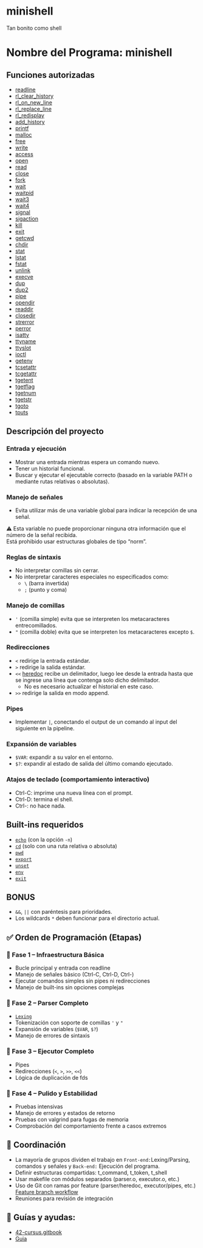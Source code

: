 # minishell
Tan bonito como shell

# Nombre del Programa: minishell

## Funciones autorizadas

- [readline](https://tiswww.case.edu/php/chet/readline/readline.html)
- [rl_clear_history](https://tiswww.case.edu/php/chet/readline/readline.html#IDX179)
- [rl_on_new_line](https://tiswww.case.edu/php/chet/readline/readline.html#IDX193)
- [rl_replace_line](https://tiswww.case.edu/php/chet/readline/readline.html#IDX194)
- [rl_redisplay](https://tiswww.case.edu/php/chet/readline/readline.html#IDX196)
- [add_history](https://tiswww.case.edu/php/chet/readline/readline.html#IDX175)
- [printf](https://man7.org/linux/man-pages/man3/printf.3.html)
- [malloc](https://man7.org/linux/man-pages/man3/malloc.3.html)
- [free](https://man7.org/linux/man-pages/man3/free.3.html)
- [write](https://man7.org/linux/man-pages/man2/write.2.html)
- [access](https://man7.org/linux/man-pages/man2/access.2.html)
- [open](https://man7.org/linux/man-pages/man2/open.2.html)
- [read](https://man7.org/linux/man-pages/man2/read.2.html)
- [close](https://man7.org/linux/man-pages/man2/close.2.html)
- [fork](https://man7.org/linux/man-pages/man2/fork.2.html)
- [wait](https://man7.org/linux/man-pages/man2/wait.2.html)
- [waitpid](https://man7.org/linux/man-pages/man2/waitpid.2.html)
- [wait3](https://man7.org/linux/man-pages/man2/wait3.2.html)
- [wait4](https://man7.org/linux/man-pages/man2/wait4.2.html)
- [signal](https://man7.org/linux/man-pages/man2/signal.2.html)
- [sigaction](https://man7.org/linux/man-pages/man2/sigaction.2.html)
- [kill](https://man7.org/linux/man-pages/man2/kill.2.html)
- [exit](https://man7.org/linux/man-pages/man3/exit.3.html)
- [getcwd](https://man7.org/linux/man-pages/man3/getcwd.3.html)
- [chdir](https://man7.org/linux/man-pages/man2/chdir.2.html)
- [stat](https://man7.org/linux/man-pages/man2/stat.2.html)
- [lstat](https://man7.org/linux/man-pages/man2/lstat.2.html)
- [fstat](https://man7.org/linux/man-pages/man2/fstat.2.html)
- [unlink](https://man7.org/linux/man-pages/man2/unlink.2.html)
- [execve](https://man7.org/linux/man-pages/man2/execve.2.html)
- [dup](https://man7.org/linux/man-pages/man2/dup.2.html)
- [dup2](https://man7.org/linux/man-pages/man2/dup2.2.html)
- [pipe](https://man7.org/linux/man-pages/man2/pipe.2.html)
- [opendir](https://man7.org/linux/man-pages/man3/opendir.3.html)
- [readdir](https://man7.org/linux/man-pages/man3/readdir.3.html)
- [closedir](https://man7.org/linux/man-pages/man3/closedir.3.html)
- [strerror](https://man7.org/linux/man-pages/man3/strerror.3.html)
- [perror](https://man7.org/linux/man-pages/man3/perror.3.html)
- [isatty](https://man7.org/linux/man-pages/man3/isatty.3.html)
- [ttyname](https://man7.org/linux/man-pages/man3/ttyname.3.html)
- [ttyslot](https://man7.org/linux/man-pages/man3/ttyslot.3.html)
- [ioctl](https://man7.org/linux/man-pages/man2/ioctl.2.html)
- [getenv](https://man7.org/linux/man-pages/man3/getenv.3.html)
- [tcsetattr](https://man7.org/linux/man-pages/man3/tcsetattr.3.html)
- [tcgetattr](https://man7.org/linux/man-pages/man3/tcgetattr.3.html)
- [tgetent](https://linux.die.net/man/3/tgetent)
- [tgetflag](https://linux.die.net/man/3/tgetent)
- [tgetnum](https://linux.die.net/man/3/tgetent)
- [tgetstr](https://linux.die.net/man/3/tgetent)
- [tgoto](https://linux.die.net/man/3/tgetent)
- [tputs](https://linux.die.net/man/3/tgetent)

## Descripción del proyecto

### Entrada y ejecución

- Mostrar una entrada mientras espera un comando nuevo.
- Tener un historial funcional.
- Buscar y ejecutar el ejecutable correcto (basado en la variable PATH o mediante rutas relativas o absolutas).

### Manejo de señales

- Evita utilizar más de una variable global para indicar la recepción de una señal.

⚠️ Esta variable no puede proporcionar ninguna otra información que el número de la señal recibida.  
Está prohibido usar estructuras globales de tipo “norm”.

### Reglas de sintaxis

- No interpretar comillas sin cerrar.
- No interpretar caracteres especiales no especificados como:
  - `\` (barra invertida)
  - `;` (punto y coma)

### Manejo de comillas

- `'` (comilla simple) evita que se interpreten los metacaracteres entrecomillados.
- `"` (comilla doble) evita que se interpreten los metacaracteres excepto `$`.

### Redirecciones

- `<` redirige la entrada estándar.
- `>` redirige la salida estándar.
- `<<` [heredoc](https://linuxize.com/post/bash-heredoc) recibe un delimitador, luego lee desde la entrada hasta que se ingrese una línea que contenga solo dicho delimitador.
  - No es necesario actualizar el historial en este caso.
- `>>` redirige la salida en modo append.

### Pipes

- Implementar `|`, conectando el output de un comando al input del siguiente en la pipeline.

### Expansión de variables

- `$VAR`: expandir a su valor en el entorno.
- `$?`: expandir al estado de salida del último comando ejecutado.

### Atajos de teclado (comportamiento interactivo)

- Ctrl-C: imprime una nueva línea con el prompt.
- Ctrl-D: termina el shell.
- Ctrl-\: no hace nada.

## Built-ins requeridos

- [`echo`](https://www.geeksforgeeks.org/bash-scripting-bash-echo-command) (con la opción `-n`)
- [`cd`](https://www.geeksforgeeks.org/cd-command-in-linux-with-examples) (solo con una ruta relativa o absoluta)
- [`pwd`](https://www.geeksforgeeks.org/pwd-command-in-linux-with-examples)
- [`export`](https://www.geeksforgeeks.org/export-command-in-linux-with-examples)
- [`unset`](https://man7.org/linux/man-pages/man1/unset.1p.html)
- [`env`](https://www.geeksforgeeks.org/env-command-in-linux-with-examples)
- [`exit`](https://linuxize.com/post/bash-exit)

## BONUS
- `&&`, `||` con paréntesis para prioridades.
- Los wildcards `*` deben funcionar para el directorio actual.


## ✅ Orden de Programación (Etapas)

### 🥇 Fase 1 – Infraestructura Básica

- Bucle principal y entrada con readline
- Manejo de señales básico (Ctrl-C, Ctrl-D, Ctrl-\)
- Ejecutar comandos simples sin pipes ni redirecciones
- Manejo de built-ins sin opciones complejas

### 🥈 Fase 2 – Parser Completo

- [`Lexing`](https://www.geeksforgeeks.org/c/c-lexical-analyser-lexer/)
- Tokenización con soporte de comillas `'` y `"`
- Expansión de variables (`$VAR`, `$?`)
- Manejo de errores de sintaxis

### 🥉 Fase 3 – Ejecutor Completo

- Pipes
- Redirecciones (`<`, `>`, `>>`, `<<`)
- Lógica de duplicación de fds

### 🏁 Fase 4 – Pulido y Estabilidad

- Pruebas intensivas
- Manejo de errores y estados de retorno
- Pruebas con valgrind para fugas de memoria
- Comprobación del comportamiento frente a casos extremos

## 🧩 Coordinación

- La mayoría de grupos dividen el trabajo en `Front-end:`Lexing/Parsing, comandos y señales y `Back-end:` Ejecución del programa.
- Definir estructuras compartidas: t_command, t_token, t_shell
- Usar makefile con módulos separados (parser.o, executor.o, etc.)
- Uso de Git con ramas por feature (parser/heredoc, executor/pipes, etc.) [Feature branch workflow](https://www.atlassian.com/git/tutorials/comparing-workflows/feature-branch-workflow#:~:text=How%20it%20works,work%20on%20a%20new%20feature.)
- Reuniones para revisión de integración

##  📖 Guías y ayudas:
- [42-cursus.gitbook](https://42-cursus.gitbook.io/guide/3-rank-03/minishell/functions)
- [Guia](https://m4nnb3ll.medium.com/minishell-building-a-mini-bash-a-42-project-b55a10598218)
